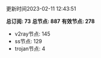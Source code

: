 更新时间2023-02-11 12:43:51

**总订阅: 73**
**总节点: 887**
**有效节点: 278**
- v2ray节点: 145
- ss节点: 129
- trojan节点: 4
